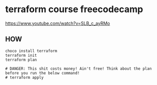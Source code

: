 # terraform course freecodecamp

https://www.youtube.com/watch?v=SLB_c_ayRMo 

## HOW

    choco install terraform
    terraform init
    terraform plan

    # DANGER: This shit costs money! Ain't free! Think about the plan before you run the below command!
    # terraform apply